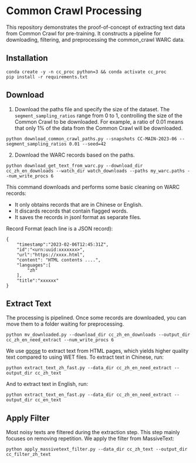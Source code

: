 # Common Crawl Processing
This repository demonstrates the proof-of-concept of extracting text data from Common Crawl for pre-training. It constructs a pipeline for downloading, filtering, and preprocessing the common_crawl WARC data.

## Installation
```
conda create -y -n cc_proc python=3 && conda activate cc_proc
pip install -r requirements.txt
```

## Download
1. Download the paths file and specify the size of the dataset. The `segment_sampling_ratios` range from 0 to 1, controlling the size of the Common Crawl to be downloaded. For example, a ratio of 0.01 means that only 1% of the data from the Common Crawl will be downloaded.
```
python download_common_crawl_paths.py --snapshots CC-MAIN-2023-06 --segment_sampling_ratios 0.01 --seed=42
```

2. Download the WARC records based on the paths. 
```
python download_get_text_from_warc.py --download_dir cc_zh_en_downloads --watch_dir watch_downloads --paths my_warc.paths --num_write_procs 6
```
This command downloads and performs some basic cleaning on WARC records:

- It only obtains records that are in Chinese or English.
- It discards records that contain flagged words.
- It saves the records in jsonl format as separate files.

Record Format (each line is a JSON record):
```
{
    "timestamp":"2023-02-06T12:45:31Z",
    "id":"<urn:uuid:xxxxxxx>",
    "url":"https://xxxx.html",
    "content": "HTML contents ....",
    "languages":[
        "zh"
    ],
    "title":"xxxxxx"
}
```

## Extract Text
The processing is pipelined. Once some records are downloaded, you can move them to a folder waiting for preprocessing.
```
python mv_downloaded.py --download_dir cc_zh_en_downloads --output_dir cc_zh_en_need_extract --num_write_procs 6
```

We use [goose](https://github.com/goose3/goose3) to extract text from HTML pages, which yields higher quality text compared to using WET files.
To extract text in Chinese, run:
```
python extract_text_zh_fast.py --data_dir cc_zh_en_need_extract --output_dir cc_zh_text
```

And to extract text in English, run:
```
python extract_text_en_fast.py --data_dir cc_zh_en_need_extract --output_dir cc_en_text
```

## Apply Filter
Most noisy texts are filtered during the extraction step. This step mainly focuses on removing repetition. We apply the filter from MassiveText:
```
python apply_massivetext_filter.py --data_dir cc_zh_text --output_dir cc_filter_zh_text
```
